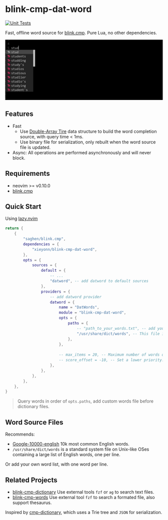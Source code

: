 # blink-cmp-dat-word

[![Unit Tests](https://github.com/xieyonn/blink-cmp-dat-word/actions/workflows/test.yaml/badge.svg?branch=main)](https://github.com/xieyonn/blink-cmp-dat-word/actions/workflows/test.yaml)

Fast, offline word source for [blink.cmp](https://github.com/Saghen/blink.cmp). Pure Lua, no other dependencies.

![Preview Image](data/preview.png)

## Features

- Fast
    - Use [Double-Array Tire](https://linux.thai.net/~thep/datrie/datrie.html) data structure to build the word completion source, with query time < 1ms.
    - Use binary file for serialization, only rebuilt when the word source file is updated.
- Async: All operations are performed asynchronously and will never block.

## Requirements

- neovim >= v0.10.0
- [blink.cmp](https://github.com/Saghen/blink.cmp)

## Quick Start

Using [lazy.nvim](https://github.com/folke/lazy.nvim)

```lua
return {
	{
		"saghen/blink.cmp",
		dependencies = {
			"xieyonn/blink-cmp-dat-word",
		},
		opts = {
			sources = {
				default = {
					-- ...
					"datword", -- add datword to default sources
				},
				providers = {
					-- add datword provider
					datword = {
						name = "DatWords",
						module = "blink-cmp-dat-word",
						opts = {
							paths = {
								-- "path_to_your_words.txt", -- add your owned word files before dictionary.
								"/usr/share/dict/words", -- This file is included by default on Linux/macOS.
							},
						},

						-- max_items = 20, -- Maximum number of words queried per request.
						-- score_offset = -10, -- Set a lower priority.
					},
				},
			},
		},
	},
}
```

> Query words in order of `opts.paths`, add custom words file before dictionary files.

## Word Source Files

Recommends:

- [Google-10000-english](https://github.com/first20hours/google-10000-english) 10k most common English words.
- `/usr/share/dict/words` is a standard system file on Unix-like OSes containing a large list of English words, one per line.

Or add your own word list, with one word per line.

## Related Projects

- [blink-cmp-dictionary](https://github.com/Kaiser-Yang/blink-cmp-dictionary) Use external tools `fzf` or `ag` to search text files.
- [blink-cmp-words](https://github.com/archie-judd/blink-cmp-words) Use external tool `fzf` to search a formated file, also support thesaurus.

Inspired by [cmp-dictionary](https://github.com/uga-rosa/cmp-dictionary), which uses a Trie tree and `JSON` for serialization.
